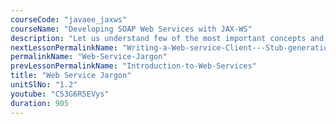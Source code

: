 ```yaml
---
courseCode: "javaee_jaxws"
courseName: "Developing SOAP Web Services with JAX-WS"
description: "Let us understand few of the most important concepts and terminologies used in web service technology."
nextLessonPermalinkName: "Writing-a-Web-service-Client---Stub-generation"
permalinkName: "Web-Service-Jargon"
prevLessonPermalinkName: "Introduction-to-Web-Services"
title: "Web Service Jargon"
unitSlNo: "1.2"
youtube: "C53G6R5EVys"
duration: 905
---
```

